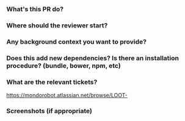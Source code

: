### What's this PR do?


### Where should the reviewer start?


### Any background context you want to provide?


### Does this add new dependencies? Is there an installation procedure? (bundle, bower, npm, etc)


### What are the relevant tickets?
https://mondorobot.atlassian.net/browse/LOOT-


### Screenshots (if appropriate)
